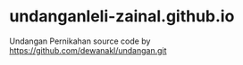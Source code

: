 # undanganleli-zainal.github.io
Undangan Pernikahan
source code by https://github.com/dewanakl/undangan.git
